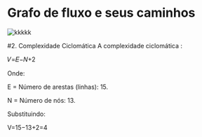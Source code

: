 # Grafo de fluxo e seus caminhos

![kkkkk](https://github.com/user-attachments/assets/81db54c9-9dc9-4c88-aaad-2db149925039)

#2. Complexidade Ciclomática
A complexidade ciclomática :

𝑉=𝐸−𝑁+2

Onde:

E = Número de arestas (linhas): 15.

N = Número de nós: 13.

Substituindo:


V=15−13+2=4


